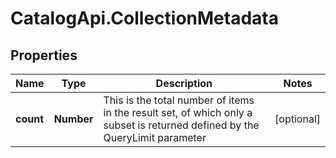 # CatalogApi.CollectionMetadata

## Properties
Name | Type | Description | Notes
------------ | ------------- | ------------- | -------------
**count** | **Number** | This is the total number of items in the result set, of which only a subset is returned defined by the QueryLimit parameter | [optional] 


